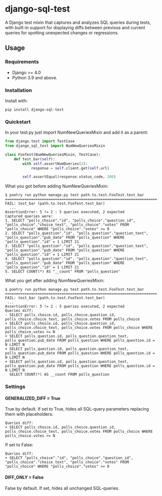 # django-sql-test

A Django test mixin that captures and analyzes SQL queries during tests, with built-in support for displaying diffs between previous and current queries for spotting unexpected changes or regressions.

## Usage

### Requirements

* Django >= 4.0
* Python 3.9 and above.

### Installation

Install with:

```shell
pip install django-sql-test
```

### Quickstart

In your test.py just import NumNewQueriesMixin and add it as a parent:

```python
from django.test import TestCase
from django_sql_test import NumNewQueriesMixin

class FooTest(NumNewQueriesMixin, TestCase):
    def test_bar(self):
        with self.assertNumQueries(2):
            response = self.client.get(self.url)

        self.assertEqual(response.status_code, 200)

```

What you got before adding NumNewQueriesMixin:

```shell
$ poetry run python manage.py test path.to.test.FooTest.test_bar
======================================================================
FAIL: test_bar (path.to.test.FooTest.test_bar)
  ...
AssertionError: 5 != 2 : 5 queries executed, 2 expected
Captured queries were:
1. SELECT "polls_choice"."id", "polls_choice"."question_id", "polls_choice"."choice_text", "polls_choice"."votes" FROM "polls_choice" WHERE "polls_choice"."votes" >= 0
2. SELECT "polls_question"."id", "polls_question"."question_text", "polls_question"."pub_date" FROM "polls_question" WHERE "polls_question"."id" = 1 LIMIT 21
3. SELECT "polls_question"."id", "polls_question"."question_text", "polls_question"."pub_date" FROM "polls_question" WHERE "polls_question"."id" = 1 LIMIT 21
4. SELECT "polls_question"."id", "polls_question"."question_text", "polls_question"."pub_date" FROM "polls_question" WHERE "polls_question"."id" = 1 LIMIT 21
5. SELECT COUNT(*) AS "__count" FROM "polls_question"
```

What you get after adding NumNewQueriesMixin:
```shell
$ poetry run python manage.py test path.to.test.FooTest.test_bar
======================================================================
FAIL: test_bar (path.to.test.FooTest.test_bar)
 ...
AssertionError: 5 != 2 : 5 queries executed, 2 expected
Queries diff:
- SELECT polls_choice.id, polls_choice.question_id, polls_choice.choice_text, polls_choice.votes FROM polls_choice
+ SELECT polls_choice.id, polls_choice.question_id, polls_choice.choice_text, polls_choice.votes FROM polls_choice WHERE polls_choice.votes >= N
+ SELECT polls_question.id, polls_question.question_text, polls_question.pub_date FROM polls_question WHERE polls_question.id = N LIMIT N
+ SELECT polls_question.id, polls_question.question_text, polls_question.pub_date FROM polls_question WHERE polls_question.id = N LIMIT N
+ SELECT polls_question.id, polls_question.question_text, polls_question.pub_date FROM polls_question WHERE polls_question.id = N LIMIT N
  SELECT COUNT(*) AS __count FROM polls_question
```

### Settings
#### GENERALIZED_DIFF = True
True by default.
If set to True, hides all SQL-query parameters replacing them with placeholders:
```shell
Queries diff:
+ SELECT polls_choice.id, polls_choice.question_id, polls_choice.choice_text, polls_choice.votes FROM polls_choice WHERE polls_choice.votes >= N
```

If set to False:
```shell
Queries diff:
+ SELECT "polls_choice"."id", "polls_choice"."question_id", "polls_choice"."choice_text", "polls_choice"."votes" FROM "polls_choice" WHERE "polls_choice"."votes" >= 0
```

#### DIFF_ONLY = False
False by default.
If set, hides all unchanged SQL-queries.
